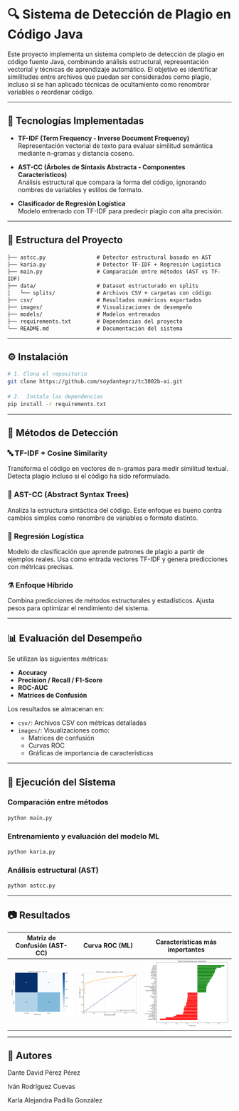 # 🔍 Sistema de Detección de Plagio en Código Java

Este proyecto implementa un sistema completo de detección de plagio en código fuente Java, combinando análisis estructural, representación vectorial y técnicas de aprendizaje automático. El objetivo es identificar similitudes entre archivos que puedan ser considerados como plagio, incluso si se han aplicado técnicas de ocultamiento como renombrar variables o reordenar código.

---

## 🚀 Tecnologías Implementadas

- **TF-IDF (Term Frequency - Inverse Document Frequency)**  
  Representación vectorial de texto para evaluar similitud semántica mediante n-gramas y distancia coseno.

- **AST-CC (Árboles de Sintaxis Abstracta - Componentes Característicos)**  
  Análisis estructural que compara la forma del código, ignorando nombres de variables y estilos de formato.

- **Clasificador de Regresión Logística**  
  Modelo entrenado con TF-IDF para predecir plagio con alta precisión.

---

## 📁 Estructura del Proyecto

```plaintext
├── astcc.py                # Detector estructural basado en AST
├── karia.py                # Detector TF-IDF + Regresión Logística
├── main.py                 # Comparación entre métodos (AST vs TF-IDF)
├── data/                   # Dataset estructurado en splits
│   └── splits/             # Archivos CSV + carpetas con código
├── csv/                    # Resultados numéricos exportados
├── images/                 # Visualizaciones de desempeño
├── models/                 # Modelos entrenados
├── requirements.txt        # Dependencias del proyecto
└── README.md               # Documentación del sistema
```

---

## ⚙️ Instalación

```bash
# 1. Clona el repositorio
git clone https://github.com/soydanteprz/tc3002b-ai.git

# 2.  Instala las dependencias
pip install -r requirements.txt
```

---

## 🧠 Métodos de Detección

### 🔤 TF-IDF + Cosine Similarity
Transforma el código en vectores de n-gramas para medir similitud textual. Detecta plagio incluso si el código ha sido reformulado.

### 🌳 AST-CC (Abstract Syntax Trees)
Analiza la estructura sintáctica del código. Este enfoque es bueno contra cambios simples como renombre de variables o formato distinto.

### 🤖 Regresión Logística
Modelo de clasificación que aprende patrones de plagio a partir de ejemplos reales. Usa como entrada vectores TF-IDF y genera predicciones con métricas precisas.

### ⚗️ Enfoque Híbrido
Combina predicciones de métodos estructurales y estadísticos. Ajusta pesos para optimizar el rendimiento del sistema.

---

## 📊 Evaluación del Desempeño

Se utilizan las siguientes métricas:

- **Accuracy**
- **Precision / Recall / F1-Score**
- **ROC-AUC**
- **Matrices de Confusión**

Los resultados se almacenan en:

- `csv/`: Archivos CSV con métricas detalladas
- `images/`: Visualizaciones como:
  - Matrices de confusión
  - Curvas ROC
  - Gráficas de importancia de características

---

## 🧪 Ejecución del Sistema

### Comparación entre métodos
```bash
python main.py
```

### Entrenamiento y evaluación del modelo ML
```bash
python karia.py
```

### Análisis estructural (AST)
```bash
python astcc.py
```

---

## 📷 Resultados

| Matriz de Confusión (AST-CC) | Curva ROC (ML) | Características más importantes |
|------------------------------|----------------|----------------------------------|
| ![conf_astcc](images/astcc_confusion_matrix.png) | ![roc_ml](images/ml_roc_curve_test.png) | ![features](images/ml_feature_importance.png) |

---

## 🧠 Autores

Dante David Pérez Pérez

Iván Rodríguez Cuevas

Karla Alejandra Padilla González
